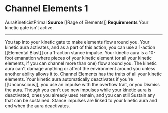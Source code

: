 ﻿---
actions: '[one-action]'
cost: null
element: null
frequency: null
id: '2124'
name: Channel Elements
rarity: Common
requirement: Your kinetic gate isn't active.
school: null
source: '[[DATABASE/source/Rage of Elements|Rage of Elements]]'
trait:
- '[[DATABASE/trait/Aura|Aura]]'
- '[[DATABASE/trait/Kineticist|Kineticist]]'
- '[[DATABASE/trait/Primal|Primal]]'
trigger: null
type: Action

---
# Channel Elements <span class="action-icon">1</span>

<span class="item-trait">Aura</span><span class="item-trait">Kineticist</span><span class="item-trait">Primal</span>
**Source** [[Rage of Elements]]
**Requirements** Your kinetic gate isn't active.

---
You tap into your kinetic gate to make elements flow around you. Your kinetic aura activates, and as a part of this action, you can use a 1-action [[Elemental Blast]] or a 1-action stance impulse. Your kinetic aura is a 10-foot emanation where pieces of your kinetic element (or all your kinetic elements, if you can channel more than one) flow around you. The kinetic aura can't damage anything or affect the environment around you unless another ability allows it to. Channel Elements has the traits of all your kinetic elements.
 Your kinetic aura automatically deactivates if you're [[Unconscious]], you use an impulse with the overflow trait, or you Dismiss the aura. Though you can't use new impulses while your kinetic aura is deactivated, ones you already used remain, and you can still Sustain any that can be sustained. Stance impulses are linked to your kinetic aura and end when the aura deactivates.